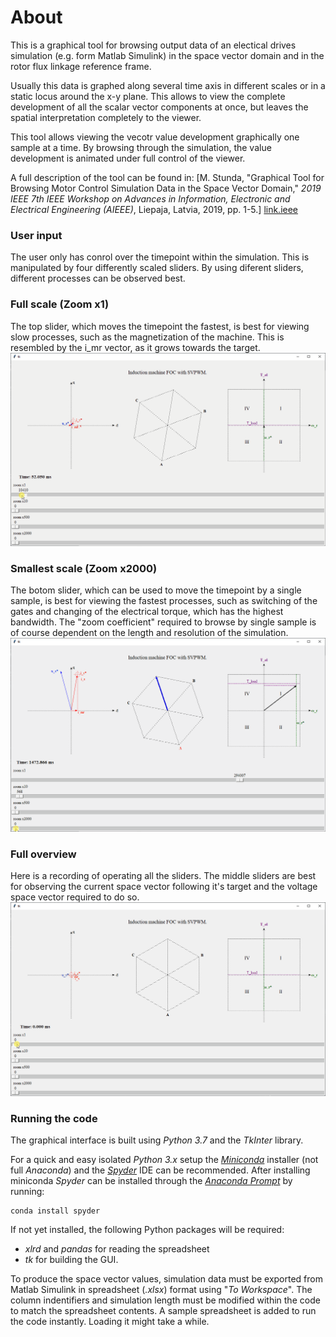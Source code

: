 # About
This is a graphical tool for browsing output data of an electical drives simulation (e.g. form Matlab Simulink) in the space vector domain and in the rotor flux linkage reference frame.

Usually this data is graphed along several time axis in different scales or in a static locus around the x-y plane. This allows to view the complete development of all the scalar vector components at once, but leaves the spatial interpretation completely to the viewer.

This tool allows viewing the vecotr value development graphically one sample at a time. By browsing through the simulation, the value development is animated under full control of the viewer.

A full description of the tool can be found in:
 [M. Stunda, "Graphical Tool for Browsing Motor Control Simulation Data in the Space Vector Domain," _2019 IEEE 7th IEEE Workshop on Advances in Information, Electronic and Electrical Engineering (AIEEE)_, Liepaja, Latvia, 2019, pp. 1-5.] [link.ieee]


### User input
The user only has conrol over the timepoint within the simulation. This is manipulated by four differently scaled sliders. By using diferent sliders, different processes can be observed best. 

### Full scale (Zoom x1)
The top slider, which moves the timepoint the fastest, is best for viewing slow processes, such as the magnetization of the machine. This is resembled by the i_mr vector, as it grows towards the target.
![GUI magnetization slowest][gif.slow]

### Smallest scale (Zoom x2000)
The botom slider, which can be used to move the timepoint by a single sample, is best for viewing the fastest processes, such as switching of the gates and changing of the electrical torque, which has the highest bandwidth.
The "zoom coefficient" required to browse by single sample is of course dependent on the length and resolution of the simulation.
![GUI gates fastest][gif.fast]

### Full overview
Here is a recording of operating all the sliders.
The middle sliders are best for observing the current space vector following it's target and the voltage space vector required to do so.
![GUI overview][gif.overview]


### Running the code
The graphical interface is built using _Python 3.7_ and the _TkInter_ library.

For a quick and easy isolated _Python 3.x_ setup the [_Miniconda_][link.conda] installer (not full _Anaconda_) and the [_Spyder_][link.spyder] IDE can be recommended. 
After installing miniconda _Spyder_ can be installed through the [_Anaconda Prompt_][link.prompt] by running: 
```
conda install spyder
```

If not yet installed, the following Python packages will be required: 
* _xlrd_ and _pandas_ for reading the spreadsheet 
* _tk_ for building the GUI.

To produce the space vector values, simulation data must be exported from Matlab Simulink in spreadsheet (_.xlsx_) format using "_To Workspace_". The column indentifiers and simulation length must be modified within the code to match the spreadsheet contents. A sample spreadsheet is added to run the code instantly. Loading it might take a while.


[link.ieee]: https://ieeexplore.ieee.org/document/8976934
[gif.slow]: images/GUI_magnetization_slowest.gif
[gif.fast]: images/GUI_gates_fastest.gif
[gif.overview]: images/GUI_overview.gif
[link.conda]: https://docs.conda.io/en/latest/miniconda.html
[link.spyder]: https://www.spyder-ide.org/
[link.prompt]: https://docs.conda.io/projects/conda/en/4.6.0/_downloads/52a95608c49671267e40c689e0bc00ca/conda-cheatsheet.pdf